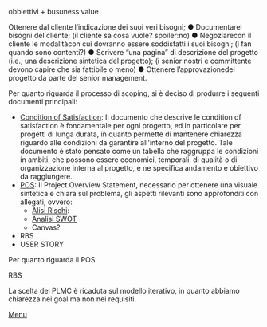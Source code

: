 

obbiettivi + busuness value

Ottenere dal cliente l’indicazione dei suoi veri bisogni;
 ● Documentarei bisogni del cliente; (il cliente sa cosa vuole? spoiler:no)
 ● Negoziarecon il cliente le modalitàcon cui dovranno essere soddisfatti i suoi bisogni; (i fan quando sono contenti?)
 ● Scrivere “una pagina” di descrizione del progetto (i.e., una descrizione sintetica del progetto); (i senior nostri e committente devono capire che sia fattibile o meno)
 ● Ottenere l’approvazionedel progetto da parte del senior management.


Per quanto riguarda il processo di scoping, si è deciso di produrre i seguenti documenti principali:
- [Condition of Satisfaction](../documentazione/scopingC/CoS.md): Il documento che descrive le condition of satisfaction è fondamentale per ogni progetto, ed in particolare per progetti di lunga durata, in quanto permette di mantenere chiarezza riguardo alle condizioni da garantire all'interno del progetto. Tale documento è stato pensato come un tabella che raggruppa le condizioni in ambiti, che possono essere economici, temporali, di qualità o di organizzazione interna al progetto, e ne specifica andamento e obiettivo da raggiungere.
- [POS](../documentazione/scopingC/POS.md): Il Project Overview Statement, necessario per ottenere una visuale sintetica e chiara sul problema, gli aspetti rilevanti sono approfonditi con allegati, ovvero:
    - [Alisi Rischi](../documentazione/scopingC/Analisi_rischi.md): 
    - [Analisi SWOT](../documentazione/scopingC/SWOT.md)
    - Canvas?
- RBS
- USER STORY

Per quanto riguarda il POS 

RBS

La scelta del PLMC è ricaduta sul modello iterativo, in quanto abbiamo chiarezza nei goal ma non nei requisiti.


[Menu](../index.md)